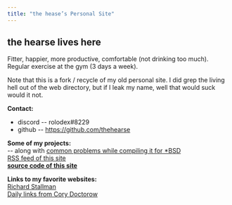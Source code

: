 ```yaml
---
title: "the hease’s Personal Site"
---
```


## the hearse lives here
Fitter, happier, more productive, comfortable (not drinking too much). Regular exercise at the gym (3 days a week).   
  
 
Note that this is a fork / recycle of my old personal site. I did grep the living hell out of the web directory, but if I leak my name, well that would suck would it not.

**Contact:**
* discord -- rolodex#8229
* github -- https://github.com/thehearse
 
**Some of my projects:**  
-- along with [common problems while compiling it for \*BSD](http://localhost:1313/posts/netbsd-desktop-common-problems/)  
[RSS feed of this site](/index.xml)  
[**source code of this site**](https://github.com/thehearse/hearse.live)  

**Links to my favorite websites:**  
[Richard Stallman](https://stallman.org/)  
[Daily links from Cory Doctorow](https://pluralistic.net/)  
